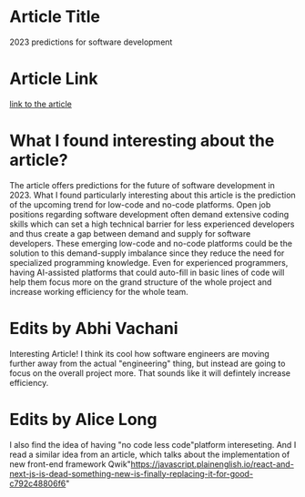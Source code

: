 # Article Title
2023 predictions for software development
# Article Link
[link to the article](https://sdtimes.com/software-development/2023-predictions-for-software-development/)
# What I found interesting about the article?
The article offers predictions for the future of software development in 2023. What I found particularly interesting about this article is the prediction of the upcoming trend for low-code and no-code platforms. Open job positions regarding software development often demand extensive coding skills which can set a high technical barrier for less experienced developers and thus create a gap between demand and supply for software developers. These emerging low-code and no-code platforms could be the solution to this demand-supply imbalance since they reduce the need for specialized programming knowledge. Even for experienced programmers, having AI-assisted platforms that could auto-fill in basic lines of code will help them focus more on the grand structure of the whole project and increase working efficiency for the whole team.  

# Edits by Abhi Vachani
Interesting Article! I think its cool how software engineers are moving further away from the actual "engineering" thing, but instead are going to focus on the overall project more. That sounds like it will defintely increase efficiency. 

# Edits by Alice Long
I also find the idea of having "no code less code"platform intereseting. And I read a similar idea from an article, which talks about the implementation of new front-end framework Qwik"https://javascript.plainenglish.io/react-and-next-js-is-dead-something-new-is-finally-replacing-it-for-good-c792c48806f6"